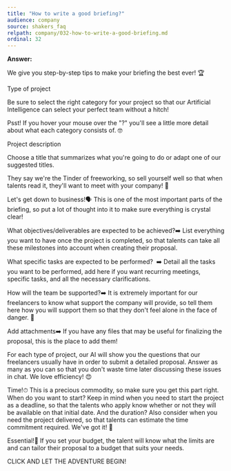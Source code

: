 ```yaml
---
title: "How to write a good briefing?"
audience: company
source: shakers_faq
relpath: company/032-how-to-write-a-good-briefing.md
ordinal: 32
---
```


**Answer:**

We give you step-by-step tips to make your briefing the best ever! 🏆

Type of project


Be sure to select the right category for your project so that our Artificial Intelligence can select your perfect team without a hitch!

Psst! If you hover your mouse over the "?" you'll see a little more detail about what each category consists of. 🤓

Project description

Choose a title that summarizes what you're going to do or adapt one of our suggested titles.

They say we're the Tinder of freeworking, so sell yourself well so that when talents read it, they'll want to meet with your company! 🥰

Let's get down to business!🗣 This is one of the most important parts of the briefing, so put a lot of thought into it to make sure everything is crystal clear! 

What objectives/deliverables are expected to be achieved?➡️ List everything you want to have once the project is completed, so that talents can take all these milestones into account when creating their proposal.

What specific tasks are expected to be performed?  ➡️ Detail all the tasks you want to be performed, add here if you want recurring meetings, specific tasks, and all the necessary clarifications.

How will the team be supported?➡️ It is extremely important for our freelancers to know what support the company will provide, so tell them here how you will support them so that they don't feel alone in the face of danger. 🤺

Add attachments➡️ If you have any files that may be useful for finalizing the proposal, this is the place to add them! 


For each type of project, our AI will show you the questions that our freelancers usually have in order to submit a detailed proposal. Answer as many as you can so that you don't waste time later discussing these issues in chat. We love efficiency! 😍


Time!⏱ This is a precious commodity, so make sure you get this part right. When do you want to start? Keep in mind when you need to start the project as a deadline, so that the talents who apply know whether or not they will be available on that initial date. And the duration? Also consider when you need the project delivered, so that talents can estimate the time commitment required. We've got it! 🤩


Essential!💸 If you set your budget, the talent will know what the limits are and can tailor their proposal to a budget that suits your needs.

CLICK AND LET THE ADVENTURE BEGIN!
